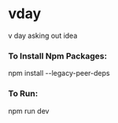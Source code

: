 # vday
v day asking out idea

### To Install Npm Packages:
npm install --legacy-peer-deps

### To Run:
npm run dev
